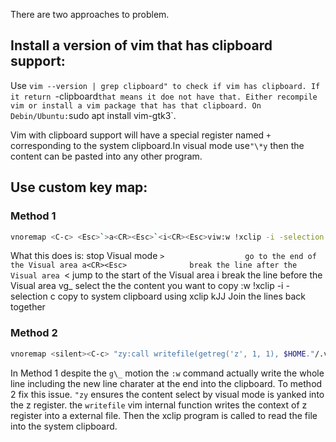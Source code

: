 There are two approaches to problem.

## Install a version of vim that has clipboard support:
Use `vim --version | grep clipboard" to check if vim has clipboard. If it return `-clipboard` that means it doe not have that. Either recompile vim or install a vim package that has that clipboard. On Debin/Ubuntu: `sudo apt install vim-gtk3`.

Vim with clipboard support will have a special register named `+` corresponding to the system clipboard.In visual mode use`"\*y` then the content can be pasted into any other program.


## Use custom key map:

### Method 1
```bash
vnoremap <C-c> <Esc>`>a<CR><Esc>`<i<CR><Esc>viw:w !xclip -i -selection c<CR><CR>kJJ
```
What this does is:
<Esc>					stop Visual mode
`>					go to the end of the Visual area
a<CR><Esc>				break the line after the Visual area
`<					jump to the start of the Visual area
i<CR><Esc>				break the line before the Visual area
vg_					select the the content you want to copy
:w !xclip -i -selection c<CR><CR>	copy to system clipboard using xclip
kJJ					Join the lines back together

### Method 2
```bash
vnoremap <silent><C-c> "zy:call writefile(getreg('z', 1, 1), $HOME."/.vim/vim_clipboard")<CR>:call system("xclip -r -sel c $HOME/.vim/vim_clipboard")<CR>
```
In Method 1 despite the `g\_` motion the `:w` command actually write the whole line including the new line charater at the end into the clipboard. To method 2 fix this issue. `"zy` ensures the content select by visual mode is yanked into the z register. the `writefile` vim internal function writes the context of z register into a external file. Then the xclip program is called to read the file into the system clipboard. 

